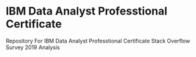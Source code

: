 # IBM Data Analyst Professtional Certificate
Repository For IBM Data Analyst Professtional Certificate
Stack Overflow  Survey 2019 Analysis
